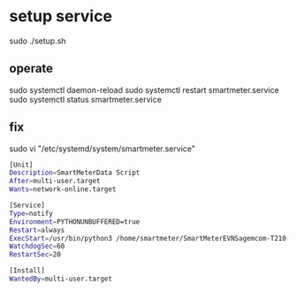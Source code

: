 # setup service

sudo ./setup.sh


## operate

sudo systemctl daemon-reload
sudo systemctl restart smartmeter.service
sudo systemctl status smartmeter.service

## fix

sudo vi "/etc/systemd/system/smartmeter.service"

```bash
[Unit]
Description=SmartMeterData Script
After=multi-user.target
Wants=network-online.target

[Service]
Type=notify
Environment=PYTHONUNBUFFERED=true
Restart=always
ExecStart=/usr/bin/python3 /home/smartmeter/SmartMeterEVNSagemcom-T210-D/AusleseSkript.py
WatchdogSec=60
RestartSec=20

[Install]
WantedBy=multi-user.target
```